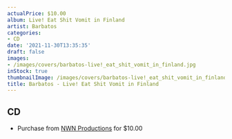 ```yaml
---
actualPrice: $10.00
album: Live! Eat Shit Vomit in Finland
artist: Barbatos
categories:
- CD
date: '2021-11-30T13:35:35'
draft: false
images:
- /images/covers/barbatos-live!_eat_shit_vomit_in_finland.jpg
inStock: true
thumbnailImage: /images/covers/barbatos-live!_eat_shit_vomit_in_finland-thumb.jpg
title: Barbatos - Live! Eat Shit Vomit in Finland
---
```


## CD
* Purchase from [NWN Productions](http://shop.nwnprod.com/index.php?route=product/product&path=93&product_id=3134&sort=pd.name&order=ASC) for $10.00
